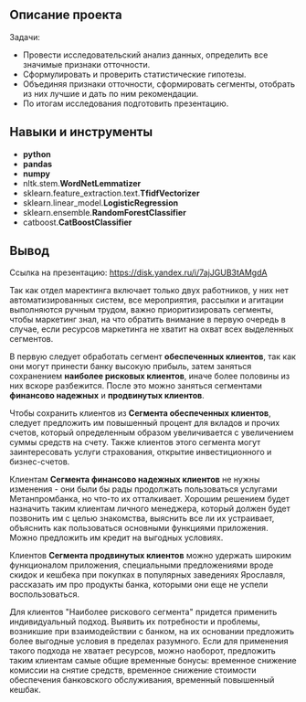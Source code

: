 ## Описание проекта

Задачи:
* Провести исследовательский анализ данных, определить все значимые признаки отточности.
* Сформулировать и проверить статистические гипотезы.
* Объединяя признаки отточности, сформировать сегменты, отобрать из них лучшие и дать по ним рекомендации.
* По итогам исследования подготовить презентацию.

## Навыки и инструменты

- **python**
- **pandas**
- **numpy**
- nltk.stem.**WordNetLemmatizer**
- sklearn.feature_extraction.text.**TfidfVectorizer**
- sklearn.linear_model.**LogisticRegression**
- sklearn.ensemble.**RandomForestClassifier**
- catboost.**CatBoostClassifier**



## Вывод

Ссылка на презентацию: https://disk.yandex.ru/i/7ajJGUB3tAMgdA

Так как отдел маректинга включает только двух работников, у них нет автоматизированных систем, все мероприятия, рассылки и агитации выполняются ручным трудом, важно приоритизировать сегменты, чтобы маркетинг знал, на что обратить внимание в первую очередь в случае, если ресурсов маркетинга не хватит на охват всех выделенных сегментов.

В первую следует обработать сегмент **обеспеченных клиентов**, так как они могут принести банку высокую прибыль, затем заняться сохранением **наиболее рисковых клиентов**, иначе более половины из них вскоре разбежится. После это можно заняться сегментами **финансово надежных** и **продвинутых клиентов**.

Чтобы сохранить клиентов из **Сегмента обеспеченных клиентов**, следует предложить им повышенный процент для вкладов и прочих счетов, который определенным образом увеличивается с увеличением суммы средств на счету. Также клиентов этого сегмента могут заинтересовать услуги страхования, открытие инвестиционного и бизнес-счетов.

Клиентам **Сегмента финансово надежных клиентов** не нужны изменения - они были бы рады продолжать пользоваться услугами Метанпромбанка, но что-то их отталкивает. Хорошим решением будет назначить таким клиентам личного менеджера, который должен будет позвонить им с целью знакомства, выяснить все ли их устраивает, объяснить как пользоваться основными функциями приложения. Можно предложить им кредит на выгодных условиях.

Клиентов **Сегмента продвинутых клиентов** можно удержать широким функционалом приложения, специальными предложениями вроде скидок и кешбека при покупках в популярных заведениях Ярославля, рассказать им про продукты банка, которыми они еще не успели воспользоваться.

Для клиентов "Наиболее рискового сегмента" придется применить индивидуальный подход. Выявить их потребности и проблемы, возникшие при взаимодействии с банком, на их основании предложить более выгодные условия в пределах разумного. Если для применения такого подхода не хватает ресурсов, можно наоборот, предложить таким клиентам самые общие временные бонусы: временное снижение комиссии на снятие средств, временное снижение стоимости обеспечения банковского обслуживания, временный повышенный кешбак.